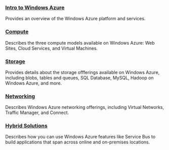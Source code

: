 ### [Intro to Windows Azure][]
Provides an overview of the Windows Azure platform and services.

### [Compute][]
Describes the three compute models available on Windows Azure: Web Sites, Cloud Services, and Virtual Machines.

### [Storage][]
Provides details about the storage offferings available on Windows Azure, including blobs, tables and queues, SQL Database, MySQL, Hadoop on Windows Azure, and more.

### [Networking][]
Describes Windows Azure networking offerings, including Virtual Networks, Traffic Manager, and Connect.

### [Hybrid Solutions][]
Describes how you can use Windows Azure features like Service Bus to build applications that span across online and on-premises locations.

[Intro to Windows Azure]: /en-us/develop/net/fundamentals/intro-to-windows-azure/
[Compute]: /en-us/develop/net/fundamentals/application-model/
[Storage]: /en-us/develop/net/fundamentals/cloud-storage/
[Networking]: /en-us/develop/net/fundamentals/Networking/
[Hybrid Solutions]: /en-us/develop/net/fundamentals/hybrid-solutions/